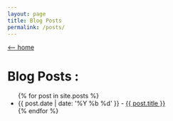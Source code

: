 ```yaml
---
layout: page
title: Blog Posts
permalink: /posts/
---
```


<div class="post__back">
    <a href="/">&lt;-- home</a>
</div>

<h1>Blog Posts : </h1>
    <ul>
        {% for post in site.posts %}
        <li>
            <span class="date">{{ post.date | date: '%Y %b %d' }}</span> - <a href="{{ post.url }}">{{ post.title }}</a>
        </li>
        {% endfor %}
</ul>
